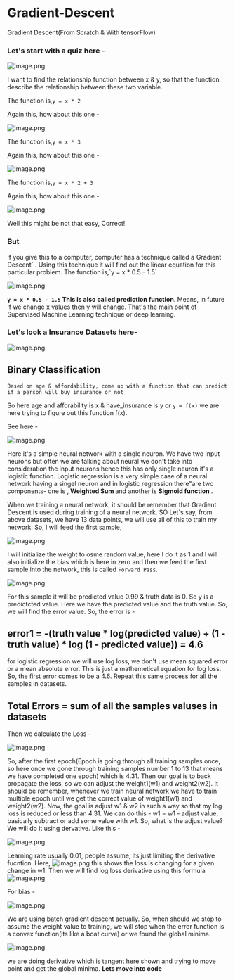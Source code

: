 # Gradient-Descent
Gradient Descent(From Scratch &amp; With tensorFlow)
### Let's start with a quiz here - 
![image.png](attachment:ff15f879-278b-4d70-8c65-3900557efd83.png)

I want to find the relationship function between x & y, so that the function describe the relationship between these two variable. 

The function is,`y = x * 2`

Again this, how about this one - 

![image.png](attachment:480fa2d5-6362-452c-b089-c545d1a47e56.png)

The function is,`y = x * 3`

Again this, how about this one - 

![image.png](attachment:d75855da-516c-49a9-ac6f-106b7a474cda.png)

The function is,`y = x * 2 + 3`

Again this, how about this one - 

![image.png](attachment:aeed0024-aa03-49e3-9c9b-ded7b0bc0bae.png)

Well this might be not that easy, Correct!
<h3>But</h3> if you give this to a computer, computer has a technique called a`Gradient Descent` . Using this technique it will find out the linear equation for this particular problem. The function is,`y = x * 0.5 - 1.5`

![image.png](attachment:5a89dd64-5eec-4c61-9b8a-60e39a06a65d.png)

**`y = x * 0.5 - 1.5` This is also called prediction function**. Means, in future if we change x values then y will change. That's the main point of Supervised Machine Learning technique or deep learning.

### Let's look a Insurance Datasets here-

![image.png](attachment:e6707c42-f450-42a9-b72d-c47a87c43795.png)

<h2>Binary Classification</h2> 

`Based on age & affordability, come up with a function that can predict if a person will buy insurance or not `

So here age and afforability is x & have_insurance is y or `y = f(x)` we are here trying to figure out this function f(x).

See here - 

![image.png](attachment:2f8affe1-8a3a-4888-ba5a-60a8d9676e2a.png)

Here it's a simple neural network with a single neuron. We have two input neurons but often we are talking about neural we don't take into consideration the input neurons hence this has only single neuron it's a logistic function. Logistic regression is a very simple case of a neural network having a singel neuron and in logistic regression there"are two components- one is ,<b> Weighted Sum </b> and another is <b> Sigmoid function </b>.

When we training a neural network, it should be remember that Gradient Descent is used during training of a neural network. SO Let's say, from above datasets, we have 13 data points, we will use all of this to train my network. So, I will feed the first sample,

![image.png](attachment:eae5180b-c4ff-4723-9b63-824710889b59.png)

I will initialize the weight to osme random value, here I do it as 1 and I will also initialize the bias which is here in zero and then we feed the first sample into the network, this is called `Forward Pass`.

![image.png](attachment:20b7b4ed-7d25-4a81-8395-91cd63547d7a.png)

For this sample it will be predicted value 0.99 & truth data is 0. So y is a predictcted value. Here we have the predicted value and the truth value. So, we will find the error value. 
So, the error is - 

<h2>error1 = -(truth value * log(predicted value) + (1 - truth value) * log (1 - predicted value)) = 4.6</h2>

for logistic regression we will use log loss, we don't use mean squared error or a mean absolute error. This is just a mathemetical equation for log loss. So, the first error comes to be a 4.6. Repeat this same process for all the samples in datasets.

<h2>Total Errors = sum of all the samples valuses in datasets</h2>

Then we calculate the Loss - 

![image.png](attachment:c44161a8-5aad-4757-8bc9-7e8985d0a823.png)

So, after the first epoch(Epoch is going through all training samples once, so here once we gone through training samples number 1 to 13 that means we have completed one epoch) which is 4.31. Then our goal is to back propagate the loss, so we can adjust the weight1(w1) and weight2(w2). It should be remember, whenever we train neural network we have to train multiple epoch until we get the correct value of weight1(w1) and weight2(w2). Now, the goal is adjust w1 & w2 in such a way so that my log loss is reduced  or less than 4.31. We can do this - w1 = w1 - adjust value, basically subtract or add some value with w1. So, what is the adjust value? We will do it using dervative. Like this - 

![image.png](attachment:e3819c40-08a4-454c-b1b5-62e302cb4691.png)

Learning rate usually 0.01, people assume, its just limiting the derivative fucntion. Here, ![image.png](attachment:8e004a8b-dfc1-4dcc-90d2-145c72f81cec.png) this shows the loss is changing for a given change in w1. Then we will find log loss derivative using this formula ![image.png](attachment:d2045865-4d78-48f4-8ece-0b933a1fcb08.png)

For bias - 

![image.png](attachment:ddfbdb8c-4a09-44ba-9cad-1eaf8a9e7e92.png)

We are using batch gradient descent actually. So, when should we stop to assume the weight value to training, we will stop when the error function is a convex function(its like a boat curve) or we found the global minima.

![image.png](attachment:3eb35737-3811-4b82-98df-bbc057444174.png)

we are doing derivative which is tangent here shown and trying to move point and get the global minima. **Lets move into code**
